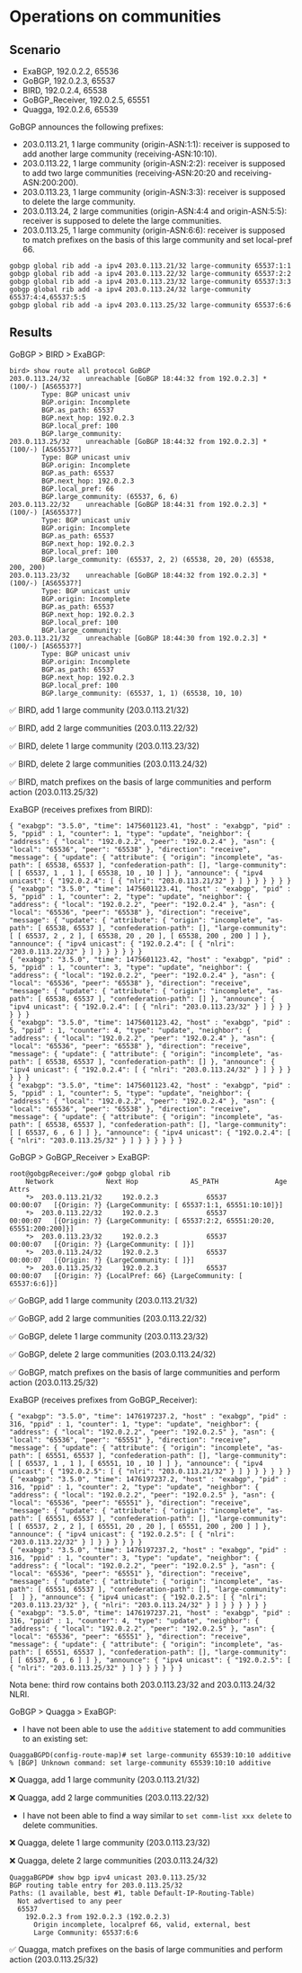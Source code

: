 # Operations on communities

## Scenario

- ExaBGP, 192.0.2.2, 65536
- GoBGP, 192.0.2.3, 65537
- BIRD, 192.0.2.4, 65538
- GoBGP_Receiver, 192.0.2.5, 65551
- Quagga, 192.0.2.6, 65539

GoBGP announces the following prefixes:

- 203.0.113.21, 1 large community (origin-ASN:1:1): receiver is supposed to add another large community (receiving-ASN:10:10).
- 203.0.113.22, 1 large community (origin-ASN:2:2): receiver is supposed to add two large communities (receiving-ASN:20:20 and receiving-ASN:200:200).
- 203.0.113.23, 1 large community (origin-ASN:3:3): receiver is supposed to delete the large community.
- 203.0.113.24, 2 large communities (origin-ASN:4:4 and origin-ASN:5:5): receiver is supposed to delete the large communities.
- 203.0.113.25, 1 large community (origin-ASN:6:6): receiver is supposed to match prefixes on the basis of this large community and set local-pref 66.

```
gobgp global rib add -a ipv4 203.0.113.21/32 large-community 65537:1:1
gobgp global rib add -a ipv4 203.0.113.22/32 large-community 65537:2:2
gobgp global rib add -a ipv4 203.0.113.23/32 large-community 65537:3:3
gobgp global rib add -a ipv4 203.0.113.24/32 large-community 65537:4:4,65537:5:5
gobgp global rib add -a ipv4 203.0.113.25/32 large-community 65537:6:6
```

## Results

GoBGP > BIRD > ExaBGP:

```
bird> show route all protocol GoBGP
203.0.113.24/32    unreachable [GoBGP 18:44:32 from 192.0.2.3] * (100/-) [AS65537?]
        Type: BGP unicast univ
        BGP.origin: Incomplete
        BGP.as_path: 65537
        BGP.next_hop: 192.0.2.3
        BGP.local_pref: 100
        BGP.large_community:
203.0.113.25/32    unreachable [GoBGP 18:44:32 from 192.0.2.3] * (100/-) [AS65537?]
        Type: BGP unicast univ
        BGP.origin: Incomplete
        BGP.as_path: 65537
        BGP.next_hop: 192.0.2.3
        BGP.local_pref: 66
        BGP.large_community: (65537, 6, 6)
203.0.113.22/32    unreachable [GoBGP 18:44:31 from 192.0.2.3] * (100/-) [AS65537?]
        Type: BGP unicast univ
        BGP.origin: Incomplete
        BGP.as_path: 65537
        BGP.next_hop: 192.0.2.3
        BGP.local_pref: 100
        BGP.large_community: (65537, 2, 2) (65538, 20, 20) (65538, 200, 200)
203.0.113.23/32    unreachable [GoBGP 18:44:32 from 192.0.2.3] * (100/-) [AS65537?]
        Type: BGP unicast univ
        BGP.origin: Incomplete
        BGP.as_path: 65537
        BGP.next_hop: 192.0.2.3
        BGP.local_pref: 100
        BGP.large_community:
203.0.113.21/32    unreachable [GoBGP 18:44:30 from 192.0.2.3] * (100/-) [AS65537?]
        Type: BGP unicast univ
        BGP.origin: Incomplete
        BGP.as_path: 65537
        BGP.next_hop: 192.0.2.3
        BGP.local_pref: 100
        BGP.large_community: (65537, 1, 1) (65538, 10, 10)
```

:white_check_mark: BIRD, add 1 large community (203.0.113.21/32)

:white_check_mark: BIRD, add 2 large communities (203.0.113.22/32)

:white_check_mark: BIRD, delete 1 large community (203.0.113.23/32)

:white_check_mark: BIRD, delete 2 large communities (203.0.113.24/32)

:white_check_mark: BIRD, match prefixes on the basis of large communities and perform action (203.0.113.25/32)

ExaBGP (receives prefixes from BIRD):

```
{ "exabgp": "3.5.0", "time": 1475601123.41, "host" : "exabgp", "pid" : 5, "ppid" : 1, "counter": 1, "type": "update", "neighbor": { "address": { "local": "192.0.2.2", "peer": "192.0.2.4" }, "asn": { "local": "65536", "peer": "65538" }, "direction": "receive", "message": { "update": { "attribute": { "origin": "incomplete", "as-path": [ 65538, 65537 ], "confederation-path": [], "large-community": [ [ 65537, 1 , 1 ], [ 65538, 10 , 10 ] ] }, "announce": { "ipv4 unicast": { "192.0.2.4": [ { "nlri": "203.0.113.21/32" } ] } } } } } }
{ "exabgp": "3.5.0", "time": 1475601123.41, "host" : "exabgp", "pid" : 5, "ppid" : 1, "counter": 2, "type": "update", "neighbor": { "address": { "local": "192.0.2.2", "peer": "192.0.2.4" }, "asn": { "local": "65536", "peer": "65538" }, "direction": "receive", "message": { "update": { "attribute": { "origin": "incomplete", "as-path": [ 65538, 65537 ], "confederation-path": [], "large-community": [ [ 65537, 2 , 2 ], [ 65538, 20 , 20 ], [ 65538, 200 , 200 ] ] }, "announce": { "ipv4 unicast": { "192.0.2.4": [ { "nlri": "203.0.113.22/32" } ] } } } } } }
{ "exabgp": "3.5.0", "time": 1475601123.42, "host" : "exabgp", "pid" : 5, "ppid" : 1, "counter": 3, "type": "update", "neighbor": { "address": { "local": "192.0.2.2", "peer": "192.0.2.4" }, "asn": { "local": "65536", "peer": "65538" }, "direction": "receive", "message": { "update": { "attribute": { "origin": "incomplete", "as-path": [ 65538, 65537 ], "confederation-path": [] }, "announce": { "ipv4 unicast": { "192.0.2.4": [ { "nlri": "203.0.113.23/32" } ] } } } } } }
{ "exabgp": "3.5.0", "time": 1475601123.42, "host" : "exabgp", "pid" : 5, "ppid" : 1, "counter": 4, "type": "update", "neighbor": { "address": { "local": "192.0.2.2", "peer": "192.0.2.4" }, "asn": { "local": "65536", "peer": "65538" }, "direction": "receive", "message": { "update": { "attribute": { "origin": "incomplete", "as-path": [ 65538, 65537 ], "confederation-path": [] }, "announce": { "ipv4 unicast": { "192.0.2.4": [ { "nlri": "203.0.113.24/32" } ] } } } } } }
{ "exabgp": "3.5.0", "time": 1475601123.42, "host" : "exabgp", "pid" : 5, "ppid" : 1, "counter": 5, "type": "update", "neighbor": { "address": { "local": "192.0.2.2", "peer": "192.0.2.4" }, "asn": { "local": "65536", "peer": "65538" }, "direction": "receive", "message": { "update": { "attribute": { "origin": "incomplete", "as-path": [ 65538, 65537 ], "confederation-path": [], "large-community": [ [ 65537, 6 , 6 ] ] }, "announce": { "ipv4 unicast": { "192.0.2.4": [ { "nlri": "203.0.113.25/32" } ] } } } } } }
```

GoBGP > GoBGP_Receiver > ExaBGP:

```
root@gobgpReceiver:/go# gobgp global rib
    Network             Next Hop             AS_PATH              Age        Attrs
    *>  203.0.113.21/32     192.0.2.3            65537                00:00:07   [{Origin: ?} {LargeCommunity: [ 65537:1:1, 65551:10:10]}]
    *>  203.0.113.22/32     192.0.2.3            65537                00:00:07   [{Origin: ?} {LargeCommunity: [ 65537:2:2, 65551:20:20, 65551:200:200]}]
    *>  203.0.113.23/32     192.0.2.3            65537                00:00:07   [{Origin: ?} {LargeCommunity: [ ]}]
    *>  203.0.113.24/32     192.0.2.3            65537                00:00:07   [{Origin: ?} {LargeCommunity: [ ]}]
    *>  203.0.113.25/32     192.0.2.3            65537                00:00:07   [{Origin: ?} {LocalPref: 66} {LargeCommunity: [ 65537:6:6]}]
```

:white_check_mark: GoBGP, add 1 large community (203.0.113.21/32)

:white_check_mark: GoBGP, add 2 large communities (203.0.113.22/32)

:white_check_mark: GoBGP, delete 1 large community (203.0.113.23/32)

:white_check_mark: GoBGP, delete 2 large communities (203.0.113.24/32)

:white_check_mark: GoBGP, match prefixes on the basis of large communities and perform action (203.0.113.25/32)

ExaBGP (receives prefixes from GoBGP_Receiver):

```
{ "exabgp": "3.5.0", "time": 1476197237.2, "host" : "exabgp", "pid" : 316, "ppid" : 1, "counter": 1, "type": "update", "neighbor": { "address": { "local": "192.0.2.2", "peer": "192.0.2.5" }, "asn": { "local": "65536", "peer": "65551" }, "direction": "receive", "message": { "update": { "attribute": { "origin": "incomplete", "as-path": [ 65551, 65537 ], "confederation-path": [], "large-community": [ [ 65537, 1 , 1 ], [ 65551, 10 , 10 ] ] }, "announce": { "ipv4 unicast": { "192.0.2.5": [ { "nlri": "203.0.113.21/32" } ] } } } } } }
{ "exabgp": "3.5.0", "time": 1476197237.2, "host" : "exabgp", "pid" : 316, "ppid" : 1, "counter": 2, "type": "update", "neighbor": { "address": { "local": "192.0.2.2", "peer": "192.0.2.5" }, "asn": { "local": "65536", "peer": "65551" }, "direction": "receive", "message": { "update": { "attribute": { "origin": "incomplete", "as-path": [ 65551, 65537 ], "confederation-path": [], "large-community": [ [ 65537, 2 , 2 ], [ 65551, 20 , 20 ], [ 65551, 200 , 200 ] ] }, "announce": { "ipv4 unicast": { "192.0.2.5": [ { "nlri": "203.0.113.22/32" } ] } } } } } }
{ "exabgp": "3.5.0", "time": 1476197237.2, "host" : "exabgp", "pid" : 316, "ppid" : 1, "counter": 3, "type": "update", "neighbor": { "address": { "local": "192.0.2.2", "peer": "192.0.2.5" }, "asn": { "local": "65536", "peer": "65551" }, "direction": "receive", "message": { "update": { "attribute": { "origin": "incomplete", "as-path": [ 65551, 65537 ], "confederation-path": [], "large-community": [  ] }, "announce": { "ipv4 unicast": { "192.0.2.5": [ { "nlri": "203.0.113.23/32" }, { "nlri": "203.0.113.24/32" } ] } } } } } }
{ "exabgp": "3.5.0", "time": 1476197237.21, "host" : "exabgp", "pid" : 316, "ppid" : 1, "counter": 4, "type": "update", "neighbor": { "address": { "local": "192.0.2.2", "peer": "192.0.2.5" }, "asn": { "local": "65536", "peer": "65551" }, "direction": "receive", "message": { "update": { "attribute": { "origin": "incomplete", "as-path": [ 65551, 65537 ], "confederation-path": [], "large-community": [ [ 65537, 6 , 6 ] ] }, "announce": { "ipv4 unicast": { "192.0.2.5": [ { "nlri": "203.0.113.25/32" } ] } } } } } }
```

Nota bene: third row contains both 203.0.113.23/32 and 203.0.113.24/32 NLRI.

GoBGP > Quagga > ExaBGP:

- I have not been able to use the `additive` statement to add communities to an existing set:

```
QuaggaBGPD(config-route-map)# set large-community 65539:10:10 additive
% [BGP] Unknown command: set large-community 65539:10:10 additive
```

:x: Quagga, add 1 large community (203.0.113.21/32)

:x: Quagga, add 2 large communities (203.0.113.22/32)

- I have not been able to find a way similar to `set comm-list xxx delete` to delete communities.

:x: Quagga, delete 1 large community (203.0.113.23/32)

:x: Quagga, delete 2 large communities (203.0.113.24/32)

```
QuaggaBGPD# show bgp ipv4 unicast 203.0.113.25/32
BGP routing table entry for 203.0.113.25/32
Paths: (1 available, best #1, table Default-IP-Routing-Table)
  Not advertised to any peer
  65537
    192.0.2.3 from 192.0.2.3 (192.0.2.3)
      Origin incomplete, localpref 66, valid, external, best
      Large Community: 65537:6:6
```

:white_check_mark: Quagga, match prefixes on the basis of large communities and perform action (203.0.113.25/32)
